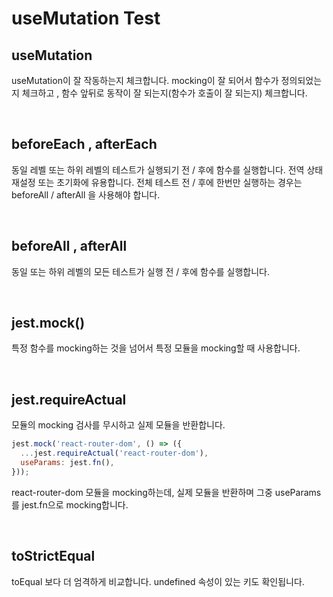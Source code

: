 # useMutation Test

## useMutation
useMutation이 잘 작동하는지 체크합니다. mocking이 잘 되어서 함수가 정의되었는지 체크하고 , 함수 앞뒤로 동작이 잘 되는지(함수가 호출이 잘 되는지) 체크합니다.

</br>

## beforeEach , afterEach
동일 레벨 또는 하위 레벨의 테스트가 실행되기 전 / 후에 함수를 실행합니다. 전역 상태 재설정 또는 초기화에 유용합니다. 전체 테스트 전 / 후에 한번만 실행하는 경우는 beforeAll / afterAll 을 사용해야 합니다.

</br>

## beforeAll , afterAll
동일 또는 하위 레벨의 모든 테스트가 실행 전 / 후에 함수를 실행합니다. 

</br>

## jest.mock()
특정 함수를 mocking하는 것을 넘어서 특정 모듈을 mocking할 때 사용합니다. 

</br>

## jest.requireActual
모듈의 mocking 검사를 무시하고 실제 모듈을 반환합니다.


```js
jest.mock('react-router-dom', () => ({
  ...jest.requireActual('react-router-dom'),
  useParams: jest.fn(),
}));
```
react-router-dom 모듈을 mocking하는데, 실제 모듈을 반환하며 그중 useParams를 jest.fn으로 mocking합니다. 

</br>

## toStrictEqual
toEqual 보다 더 엄격하게 비교합니다. undefined 속성이 있는 키도 확인됩니다.
